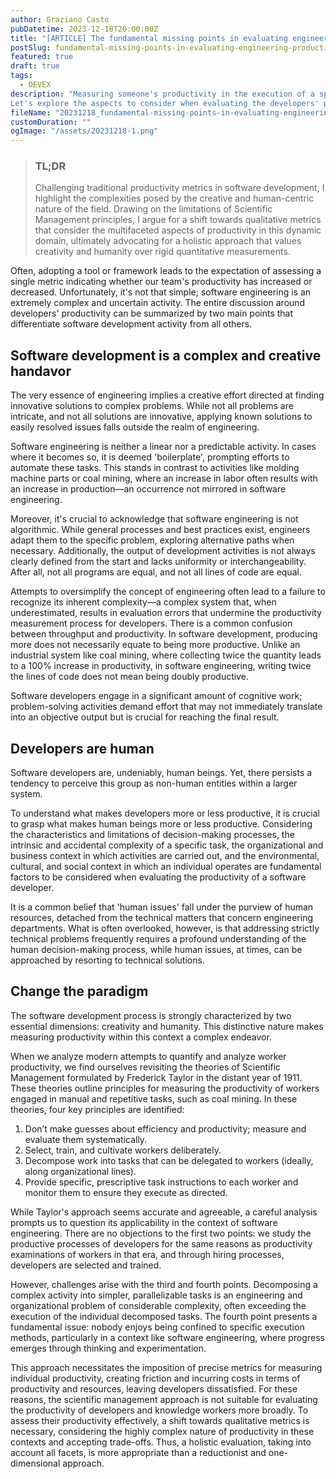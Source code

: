 ```yaml
---
author: Graziano Casto
pubDatetime: 2023-12-18T20:00:00Z
title: "[ARTICLE] The fundamental missing points in evaluating engineering productivity"
postSlug: fundamental-missing-points-in-evaluating-engineering-productivity
featured: true
draft: true
tags:
  - DEVEX
description: "Measuring someone's productivity in the execution of a specific task is of fundamental importance for optimizing the activity itself. Productivity has always been considered in quantitative terms since the early theories of Scientific Management in 1911, but in the era of 'Knowledge Workers', these paradigms must necessarily evolve.
Let's explore the aspects to consider when evaluating the developers' performance in this new productive context."
fileName: "20231218_fundamental-missing-points-in-evaluating-engineering-productivity"
customDuration: ""
ogImage: "/assets/20231218-1.png"
---
```


> ### TL;DR
>
> Challenging traditional productivity metrics in software development, I highlight the complexities posed by the creative and human-centric nature of the field. Drawing on the limitations of Scientific Management principles, I argue for a shift towards qualitative metrics that consider the multifaceted aspects of productivity in this dynamic domain, ultimately advocating for a holistic approach that values creativity and humanity over rigid quantitative measurements.

Often, adopting a tool or framework leads to the expectation of assessing a single metric indicating whether our team's productivity has increased or decreased. Unfortunately, it's not that simple; software engineering is an extremely complex and uncertain activity. The entire discussion around developers' productivity can be summarized by two main points that differentiate software development activity from all others.

## Software development is a complex and creative handavor

The very essence of engineering implies a creative effort directed at finding innovative solutions to complex problems. While not all problems are intricate, and not all solutions are innovative, applying known solutions to easily resolved issues falls outside the realm of engineering.

Software engineering is neither a linear nor a predictable activity. In cases where it becomes so, it is deemed 'boilerplate', prompting efforts to automate these tasks. This stands in contrast to activities like molding machine parts or coal mining, where an increase in labor often results with an increase in production—an occurrence not mirrored in software engineering.

Moreover, it's crucial to acknowledge that software engineering is not algorithmic. While general processes and best practices exist, engineers adapt them to the specific problem, exploring alternative paths when necessary. Additionally, the output of development activities is not always clearly defined from the start and lacks uniformity or interchangeability. After all, not all programs are equal, and not all lines of code are equal.

Attempts to oversimplify the concept of engineering often lead to a failure to recognize its inherent complexity—a complex system that, when underestimated, results in evaluation errors that undermine the productivity measurement process for developers. There is a common confusion between throughput and productivity. In software development, producing more does not necessarily equate to being more productive. Unlike an industrial system like coal mining, where collecting twice the quantity leads to a 100% increase in productivity, in software engineering, writing twice the lines of code does not mean being doubly productive.

Software developers engage in a significant amount of cognitive work; problem-solving activities demand effort that may not immediately translate into an objective output but is crucial for reaching the final result.

## Developers are human

Software developers are, undeniably, human beings. Yet, there persists a tendency to perceive this group as non-human entities within a larger system.

To understand what makes developers more or less productive, it is crucial to grasp what makes human beings more or less productive. Considering the characteristics and limitations of decision-making processes, the intrinsic and accidental complexity of a specific task, the organizational and business context in which activities are carried out, and the environmental, cultural, and social context in which an individual operates are fundamental factors to be considered when evaluating the productivity of a software developer.

It is a common belief that 'human issues' fall under the purview of human resources, detached from the technical matters that concern engineering departments. What is often overlooked, however, is that addressing strictly technical problems frequently requires a profound understanding of the human decision-making process, while human issues, at times, can be approached by resorting to technical solutions.

## Change the paradigm

The software development process is strongly characterized by two essential dimensions: creativity and humanity. This distinctive nature makes measuring productivity within this context a complex endeavor.

When we analyze modern attempts to quantify and analyze worker productivity, we find ourselves revisiting the theories of Scientific Management formulated by Frederick Taylor in the distant year of 1911. These theories outline principles for measuring the productivity of workers engaged in manual and repetitive tasks, such as coal mining. In these theories, four key principles are identified:

1.  Don’t make guesses about efficiency and productivity; measure and evaluate them systematically.
2.  Select, train, and cultivate workers deliberately.
3.  Decompose work into tasks that can be delegated to workers (ideally, along organizational lines).
4.  Provide specific, prescriptive task instructions to each worker and monitor them to ensure they execute as directed.

While Taylor's approach seems accurate and agreeable, a careful analysis prompts us to question its applicability in the context of software engineering. There are no objections to the first two points: we study the productive processes of developers for the same reasons as productivity examinations of workers in that era, and through hiring processes, developers are selected and trained.

However, challenges arise with the third and fourth points. Decomposing a complex activity into simpler, parallelizable tasks is an engineering and organizational problem of considerable complexity, often exceeding the execution of the individual decomposed tasks. The fourth point presents a fundamental issue: nobody enjoys being confined to specific execution methods, particularly in a context like software engineering, where progress emerges through thinking and experimentation.

This approach necessitates the imposition of precise metrics for measuring individual productivity, creating friction and incurring costs in terms of productivity and resources, leaving developers dissatisfied. For these reasons, the scientific management approach is not suitable for evaluating the productivity of developers and knowledge workers more broadly. To assess their productivity effectively, a shift towards qualitative metrics is necessary, considering the highly complex nature of productivity in these contexts and accepting trade-offs. Thus, a holistic evaluation, taking into account all facets, is more appropriate than a reductionist and one-dimensional approach.
